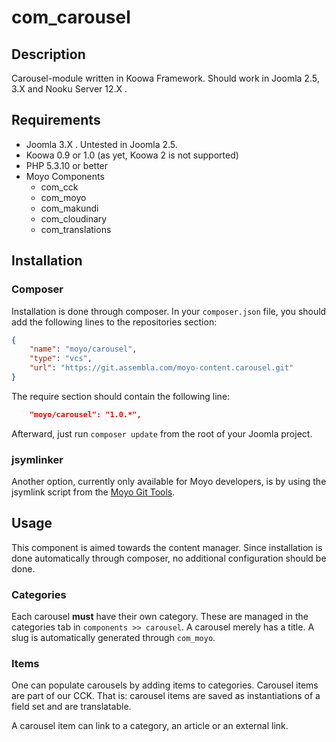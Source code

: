# com_carousel

## Description

Carousel-module written in Koowa Framework. Should work in Joomla 2.5, 3.X and Nooku Server 12.X .

## Requirements

* Joomla 3.X . Untested in Joomla 2.5.
* Koowa 0.9 or 1.0 (as yet, Koowa 2 is not supported)
* PHP 5.3.10 or better
* Moyo Components
    * com_cck
    * com_moyo
    * com_makundi
    * com_cloudinary
    * com_translations

## Installation

### Composer

Installation is done through composer. In your `composer.json` file, you should add the following lines to the repositories
section:

```json
{
    "name": "moyo/carousel",
    "type": "vcs",
    "url": "https://git.assembla.com/moyo-content.carousel.git"
}
```

The require section should contain the following line:

```json
    "moyo/carousel": "1.0.*",
```

Afterward, just run `composer update` from the root of your Joomla project.

### jsymlinker

Another option, currently only available for Moyo developers, is by using the jsymlink script from the [Moyo Git
Tools](https://github.com/derjoachim/moyo-git-tools).

## Usage

This component is aimed towards the content manager. Since installation is done automatically through composer, no
additional configuration should be done.

### Categories

Each carousel **must** have their own category. These are managed in the categories tab in `components >> carousel`. A
carousel merely has a title. A slug is automatically generated through `com_moyo`.

### Items

One can populate carousels by adding items to categories. Carousel items are part of our CCK. That is: carousel items are
saved as instantiations of a field set and are translatable.

A carousel item can link to a category, an article or an external link.